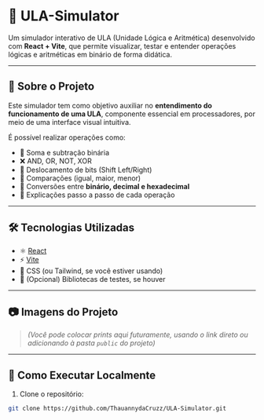 # 🧠 ULA-Simulator

Um simulador interativo de ULA (Unidade Lógica e Aritmética) desenvolvido com **React + Vite**, que permite visualizar, testar e entender operações lógicas e aritméticas em binário de forma didática.

---

## 🚀 Sobre o Projeto

Este simulador tem como objetivo auxiliar no **entendimento do funcionamento de uma ULA**, componente essencial em processadores, por meio de uma interface visual intuitiva.

É possível realizar operações como:

- 🟰 Soma e subtração binária
- ❌ AND, OR, NOT, XOR
- 🔁 Deslocamento de bits (Shift Left/Right)
- 🔄 Comparações (igual, maior, menor)
- 🔢 Conversões entre **binário, decimal e hexadecimal**
- 🧮 Explicações passo a passo de cada operação

---

## 🛠️ Tecnologias Utilizadas

- ⚛️ [React](https://reactjs.org/)
- ⚡ [Vite](https://vitejs.dev/)
- 💅 CSS (ou Tailwind, se você estiver usando)
- 🧪 (Opcional) Bibliotecas de testes, se houver

---

## 📷 Imagens do Projeto

> *(Você pode colocar prints aqui futuramente, usando o link direto ou adicionando à pasta `public` do projeto)*

---

## 🧰 Como Executar Localmente

1. Clone o repositório:

```bash
git clone https://github.com/ThauannydaCruzz/ULA-Simulator.git


